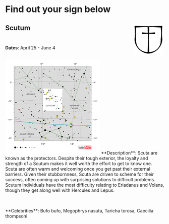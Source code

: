 # Find out your sign below

## Scutum <img align="right" width="100" height="100" src="constellations/Scutum_sign.png"> <br /><br />
**Dates**: April 25 - June 4  <br /> <br /> 
<p> <img width="300" height="300" src="constellations/Scutum.png"/> 
**Description**: Scuta are known as the protectors. Despite their tough exterior, the loyalty and strength of a Scutum makes it well worth the effort to get to know one. Scuta are often warm and welcoming once you get past their external barriers. Given their stubbornness, Scuta are driven to scheme for their success, often coming up with surprising solutions to difficult problems. Scutum individuals have the most difficulty relating to Eriadanus and Volans, though they get along well with Hercules and Lepus. </p> <br /><br /> 
**Celebrities**: Bufo bufo, Megophrys nasuta, Taricha torosa, Caecilia thompsoni<br />


